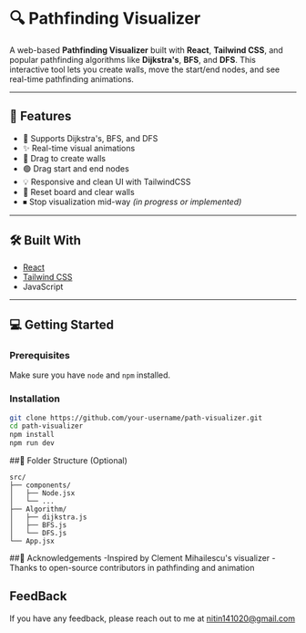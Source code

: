 # 🔍 Pathfinding Visualizer

A web-based **Pathfinding Visualizer** built with **React**, **Tailwind CSS**, and popular pathfinding algorithms like **Dijkstra's**, **BFS**, and **DFS**. This interactive tool lets you create walls, move the start/end nodes, and see real-time pathfinding animations.

---

## 🚀 Features

- 🧠 Supports Dijkstra's, BFS, and DFS
- ✨ Real-time visual animations
- 🧱 Drag to create walls
- 🟢 Drag start and end nodes
- 💡 Responsive and clean UI with TailwindCSS
- 🔄 Reset board and clear walls
- ⏹ Stop visualization mid-way *(in progress or implemented)*

---

## 🛠️ Built With

- [React](https://reactjs.org/)
- [Tailwind CSS](https://tailwindcss.com/)
- JavaScript

---

## 💻 Getting Started

### Prerequisites

Make sure you have `node` and `npm` installed.

### Installation

```bash
git clone https://github.com/your-username/path-visualizer.git
cd path-visualizer
npm install
npm run dev
```

##📁 Folder Structure (Optional)
```
src/
├── components/
│   ├── Node.jsx
│   └── ...
├── Algorithm/
│   ├── dijkstra.js
│   ├── BFS.js
│   └── DFS.js
└── App.jsx
```
##🙌 Acknowledgements
-Inspired by Clement Mihailescu's visualizer
-Thanks to open-source contributors in pathfinding and animation

## FeedBack
If you have any feedback, please reach out to me at nitin141020@gmail.com



